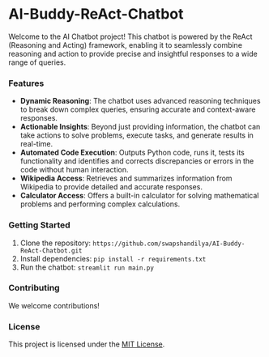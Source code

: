# AI-Buddy-ReAct-Chatbot
Welcome to the AI Chatbot project! This chatbot is powered by the ReAct (Reasoning and Acting) framework, enabling it to seamlessly combine reasoning and action to provide precise and insightful responses to a wide range of queries.

### Features
- **Dynamic Reasoning**: The chatbot uses advanced reasoning techniques to break down complex queries, ensuring accurate and context-aware responses.
- **Actionable Insights**: Beyond just providing information, the chatbot can take actions to solve problems, execute tasks, and generate results in real-time.
- **Automated Code Execution**: Outputs Python code, runs it, tests its functionality and identifies and corrects discrepancies or errors in the code without human interaction.
- **Wikipedia Access**: Retrieves and summarizes information from Wikipedia to provide detailed and accurate responses.
- **Calculator Access**: Offers a built-in calculator for solving mathematical problems and performing complex calculations.


### Getting Started
1. Clone the repository: `https://github.com/swapshandilya/AI-Buddy-ReAct-Chatbot.git`
2. Install dependencies: `pip install -r requirements.txt`
3. Run the chatbot: `streamlit run main.py`

### Contributing
We welcome contributions!

### License
This project is licensed under the [MIT License](LICENSE).
